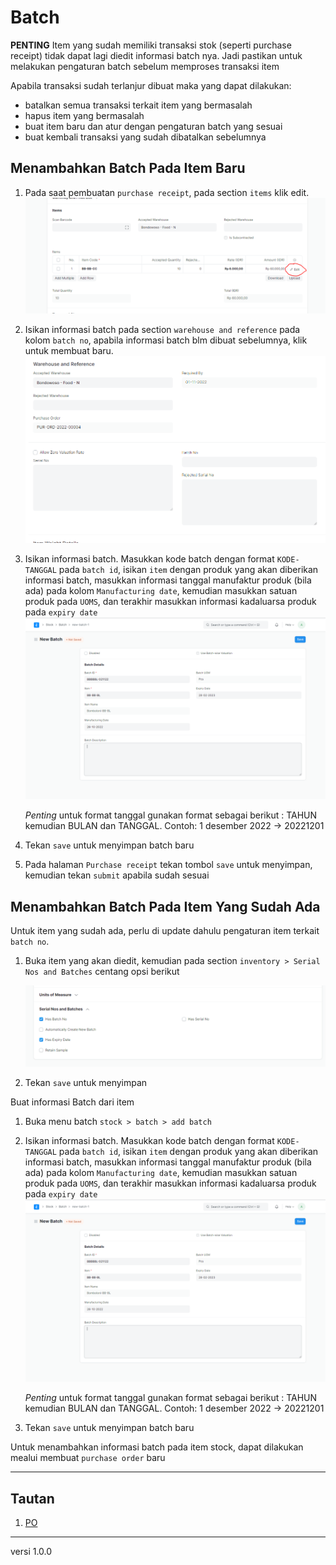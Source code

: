 # Batch
**PENTING** 
Item yang sudah memiliki transaksi stok (seperti purchase receipt) tidak dapat lagi diedit informasi batch nya. Jadi pastikan untuk melakukan pengaturan batch sebelum memproses transaksi item

Apabila transaksi sudah terlanjur dibuat maka yang dapat dilakukan:
- batalkan semua transaksi terkait item yang bermasalah
- hapus item yang bermasalah
- buat item baru dan atur dengan pengaturan batch yang sesuai
- buat kembali transaksi yang sudah dibatalkan sebelumnya


## Menambahkan Batch Pada Item Baru
1. Pada saat pembuatan `purchase receipt`, pada section `items` klik edit.
   ![](/assets/batch04.PNG)

2. Isikan informasi batch pada section `warehouse and reference` pada kolom `batch no`, apabila informasi batch blm dibuat sebelumnya, klik untuk membuat baru.
   ![](/assets/batch05.PNG)

3. Isikan informasi batch. Masukkan kode batch dengan format `KODE-TANGGAL` pada `batch id`, isikan `item` dengan produk yang akan diberikan informasi batch, masukkan informasi tanggal manufaktur produk (bila ada) pada kolom `Manufacturing date`, kemudian masukkan satuan produk pada `UOMS`, dan terakhir masukkan informasi kadaluarsa produk pada `expiry date`   
   ![](/assets/batch03.PNG)

   *Penting*  untuk format tanggal gunakan format sebagai berikut : TAHUN kemudian BULAN dan TANGGAL. Contoh: 1 desember 2022 -> 20221201

4. Tekan `save` untuk menyimpan batch baru

5. Pada halaman `Purchase receipt` tekan tombol `save` untuk menyimpan, kemudian tekan `submit` apabila sudah sesuai

## Menambahkan Batch Pada Item Yang Sudah Ada
Untuk item yang sudah ada, perlu di update dahulu pengaturan item terkait `batch no`.

1. Buka item yang akan diedit, kemudian pada section `inventory > Serial Nos and Batches` centang opsi berikut

   ![](/assets/batch02.PNG)

2. Tekan `save` untuk menyimpan

Buat informasi Batch dari item
1. Buka menu batch `stock > batch > add batch`
2. Isikan informasi batch. Masukkan kode batch dengan format `KODE-TANGGAL` pada `batch id`, isikan `item` dengan produk yang akan diberikan informasi batch, masukkan informasi tanggal manufaktur produk (bila ada) pada kolom `Manufacturing date`, kemudian masukkan satuan produk pada `UOMS`, dan terakhir masukkan informasi kadaluarsa produk pada `expiry date`   
   ![](/assets/batch03.PNG)

      *Penting*  untuk format tanggal gunakan format sebagai berikut : TAHUN kemudian BULAN dan TANGGAL. Contoh: 1 desember 2022 -> 20221201
3. Tekan `save` untuk menyimpan batch baru

Untuk menambahkan informasi batch pada item stock, dapat dilakukan mealui membuat `purchase order` baru 

------------------
## Tautan
1. [PO](./po.md)

------------------
versi 1.0.0
